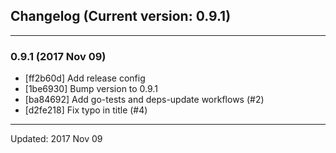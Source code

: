## Changelog (Current version: 0.9.1)

-----------------

### 0.9.1 (2017 Nov 09)

* [ff2b60d] Add release config
* [1be6930] Bump version to 0.9.1
* [ba84692] Add go-tests and deps-update workflows (#2)
* [d2fe218] Fix typo in title (#4)

-----------------

Updated: 2017 Nov 09